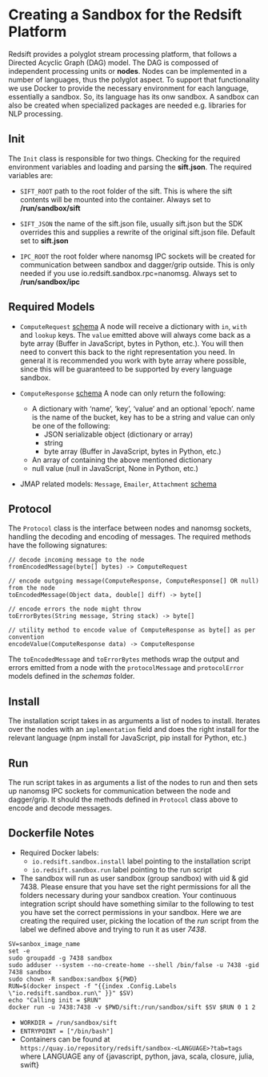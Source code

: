 # Creating a Sandbox for the Redsift Platform


Redsift provides a polyglot stream processing platform, that follows a Directed Acyclic Graph (DAG) model. The DAG is compossed of independent processing units or **nodes**. Nodes can be implemented in a number of languages, thus the polyglot aspect. To support that functionality we use Docker to provide the necessary environment for each language, essentially a sandbox. So, its language has its onw sandbox. A sandbox can also be created when specialized packages are needed e.g. libraries for NLP processing.

## Init

The `Init` class is responsible for two things. Checking for the required environment variables and loading and parsing the **sift.json**. The required variables are:

- `SIFT_ROOT` path to the root folder of the sift. This is where the sift contents will be mounted into the container. Always set to **/run/sandbox/sift**

- `SIFT_JSON` the name of the sift.json file, usually sift.json but the SDK overrides this and supplies a rewrite of the original sift.json file. Default set to **sift.json**

- `IPC_ROOT` the root folder where nanomsg IPC sockets will be created for communication between sandbox and dagger/grip outside. This is only needed if you use io.redsift.sandbox.rpc=nanomsg. Always set to **/run/sandbox/ipc**


## Required Models

- `ComputeRequest` [schema](https://github.com/redsift/sandbox/blob/master/schemas/computeRequest.json) A node will receive a dictionary with `in`, `with` and `lookup` keys. The `value` emitted above will always come back as a byte array (Buffer in JavaScript, bytes in Python, etc.). You will then need to convert this back to the right representation you need. In general it is recommended you work with byte array where possible, since this will be guaranteed to be supported by every language sandbox.

- `ComputeResponse` [schema](https://github.com/redsift/sandbox/blob/master/schemas/computeResponse.json) A node can only return the following:
  - A dictionary with ‘name’, ‘key’, ‘value’ and an optional ‘epoch’. name is the name of the bucket, key has to be a string and value can only be one of the following:
    - JSON serializable object (dictionary or array)
    - string
    - byte array (Buffer in JavaScript, bytes in Python, etc.)
  - An array of containing the above mentioned dictionary
  - null value (null in JavaScript, None in Python, etc.)


- JMAP related models: `Message`, `Emailer`, `Attachment` [schema](https://github.com/redsift/sandbox/blob/master/schemas/jmapMessage.json)


## Protocol

The `Protocol` class is the interface between nodes and nanomsg sockets, handling the decoding and encoding of messages. The required methods have the following signatures:

```
// decode incoming message to the node
fromEncodedMessage(byte[] bytes) -> ComputeRequest

// encode outgoing message(ComputeResponse, ComputeResponse[] OR null) from the node
toEncodedMessage(Object data, double[] diff) -> byte[]

// encode errors the node might throw
toErrorBytes(String message, String stack) -> byte[] 

// utility method to encode value of ComputeResponse as byte[] as per convention
encodeValue(ComputeResponse data) -> ComputeResponse
```

The `toEncodedMessage` and `toErrorBytes` methods wrap the output and errors emitted from a node with the `protocolMessage` and `protocolError` models defined in the *schemas* folder.

## Install

The installation script takes in as arguments a list of nodes to install. Iterates over the nodes with an `implementation` field and does the right install for the relevant language (npm install for JavaScript, pip install for Python, etc.)

## Run

The run script takes in as arguments a list of the nodes to run and then sets up nanomsg IPC sockets for communication between the node and dagger/grip. It should the methods defined in `Protocol` class above to encode and decode messages.

## Dockerfile Notes

- Required Docker labels:
  - `io.redsift.sandbox.install` label pointing to the installation script
  - `io.redsift.sandbox.run` label pointing to the run script
- The sandbox will run as user sandbox (group sandbox) with uid & gid 7438. Please ensure that you have set the right permissions for all the folders necessary during your sandbox creation. Your continuous integration script should have something similar to the following to test you have set the correct permissions in your sandbox. Here we are creating the required user, picking the location  of the *run* script from the label we defined above and trying to run it as user *7438*.

```
SV=sanbox_image_name
set -e
sudo groupadd -g 7438 sandbox
sudo adduser --system --no-create-home --shell /bin/false -u 7438 -gid 7438 sandbox
sudo chown -R sandbox:sandbox ${PWD}
RUN=$(docker inspect -f "{{index .Config.Labels \"io.redsift.sandbox.run\" }}" $SV)
echo "Calling init = $RUN"
docker run -u 7438:7438 -v $PWD/sift:/run/sandbox/sift $SV $RUN 0 1 2
```
- `WORKDIR = /run/sandbox/sift`
- `ENTRYPOINT = ["/bin/bash"]`
- Containers can be found at `https://quay.io/repository/redsift/sandbox-<LANGUAGE>?tab=tags` where LANGUAGE any of {javascript, python, java, scala, closure, julia, swift}
  
